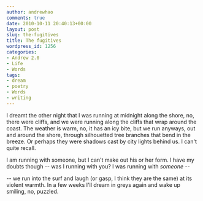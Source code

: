 ```yaml
---
author: andrewhao
comments: true
date: 2010-10-11 20:40:13+00:00
layout: post
slug: the-fugitives
title: The fugitives
wordpress_id: 1256
categories:
- Andrew 2.0
- Life
- Words
tags:
- dream
- poetry
- Words
- writing
---
```


I dreamt the other night that I was running at midnight along the shore, no, there were cliffs, and we were running along the cliffs that wrap around the coast. The weather is warm, no, it has an icy bite, but we run anyways, out and around the shore, through silhouetted tree branches that bend in the breeze. Or perhaps they were shadows cast by city lights behind us. I can't quite recall.

I am running with someone, but I can't make out his or her form. I have my doubts though -- was I running with you? I was running with _someone --_

-- we run into the surf and laugh (or gasp, I think they are the same) at its violent warmth. In a few weeks I'll dream in greys again and wake up smiling, no, puzzled.
